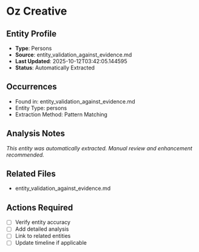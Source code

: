 # Oz Creative

## Entity Profile
- **Type**: Persons
- **Source**: entity_validation_against_evidence.md
- **Last Updated**: 2025-10-12T03:42:05.144595
- **Status**: Automatically Extracted

## Occurrences
- Found in: entity_validation_against_evidence.md
- Entity Type: persons
- Extraction Method: Pattern Matching

## Analysis Notes
*This entity was automatically extracted. Manual review and enhancement recommended.*

## Related Files
- entity_validation_against_evidence.md

## Actions Required
- [ ] Verify entity accuracy
- [ ] Add detailed analysis
- [ ] Link to related entities
- [ ] Update timeline if applicable
